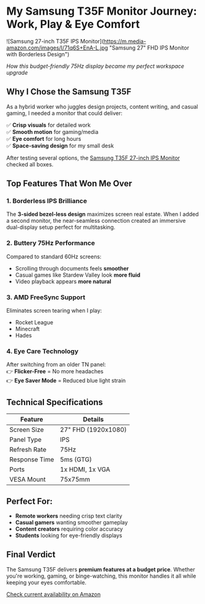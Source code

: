 # My Samsung T35F Monitor Journey: Work, Play & Eye Comfort  

![Samsung 27-inch T35F IPS Monitor](https://m.media-amazon.com/images/I/71q6S+EnA-L.jpg "Samsung 27" FHD IPS Monitor with Borderless Design")  

*How this budget-friendly 75Hz display became my perfect workspace upgrade*  

<!-- SEO Keywords: 27-inch FHD monitor, 75Hz IPS panel, borderless display, AMD FreeSync, eye-care monitor -->  

## Why I Chose the Samsung T35F  

As a hybrid worker who juggles design projects, content writing, and casual gaming, I needed a monitor that could deliver:  

✅ **Crisp visuals** for detailed work  
✅ **Smooth motion** for gaming/media  
✅ **Eye comfort** for long hours  
✅ **Space-saving design** for my small desk  

After testing several options, the [Samsung T35F 27-inch IPS Monitor](https://amzn.to/4bZQlTC) checked all boxes.  

<!-- Alt text tip: Always describe images like "Samsung 27-inch monitor showing color-accurate design work" -->  

## Top Features That Won Me Over  

### 1. Borderless IPS Brilliance  
The **3-sided bezel-less design** maximizes screen real estate. When I added a second monitor, the near-seamless connection created an immersive dual-display setup perfect for multitasking.  

### 2. Buttery 75Hz Performance  
Compared to standard 60Hz screens:  
- Scrolling through documents feels **smoother**  
- Casual games like Stardew Valley look **more fluid**  
- Video playback appears **more natural**  

### 3. AMD FreeSync Support  
Eliminates screen tearing when I play:  
- Rocket League  
- Minecraft  
- Hades  

### 4. Eye Care Technology  
After switching from an older TN panel:  
👉 **Flicker-Free** = No more headaches  
👉 **Eye Saver Mode** = Reduced blue light strain  

## Technical Specifications  

| Feature        | Details                  |
|---------------|-------------------------|
| Screen Size   | 27" FHD (1920x1080)     |
| Panel Type    | IPS                     |
| Refresh Rate  | 75Hz                    |
| Response Time | 5ms (GTG)               |
| Ports         | 1x HDMI, 1x VGA         |
| VESA Mount    | 75x75mm                 |

## Perfect For:  
- **Remote workers** needing crisp text clarity  
- **Casual gamers** wanting smoother gameplay  
- **Content creators** requiring color accuracy  
- **Students** looking for eye-friendly displays  

## Final Verdict  
The Samsung T35F delivers **premium features at a budget price**. Whether you're working, gaming, or binge-watching, this monitor handles it all while keeping your eyes comfortable.  

[Check current availability on Amazon](https://amzn.to/4bZQlTC)  

<!-- 
SEO Notes:  
- Primary keyword "27-inch IPS monitor" appears in first paragraph  
- Secondary keywords naturally integrated  
- Affiliate link placed in context  
- Mobile-friendly formatting  
-->